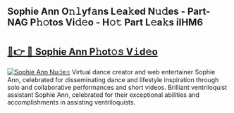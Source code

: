 ## Sophie Ann O𝚗𝚕yf𝚊ns L𝚎a𝚔ed N𝚞𝚍es - Part-NAG P𝚑𝚘tos Vi𝚍𝚎o - H𝚘𝚝 Part L𝚎a𝚔s iIHM6

# <h2><a href="http://kf4hzjy.oniu.top/?m=Sophie+Ann">🔗👉 🔴 Sophie Ann P𝚑ot𝚘𝚜 V𝚒d𝚎o</a></h2>

[![Sophie Ann Nu𝚍e𝚜](https://i.imgur.com/0qMVB7G.gif)](http://kf4hzjy.oniu.top/?m=Sophie+Ann)
Virtual dance creator and web entertainer Sophie Ann, celebrated for disseminating dance and lifestyle inspiration through solo and collaborative performances and short videos. Brilliant ventriloquist assistant Sophie Ann, celebrated for their exceptional abilities and accomplishments in assisting ventriloquists.  
